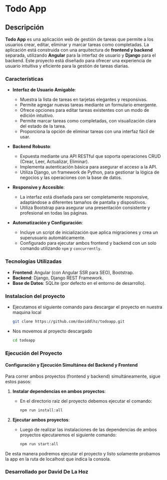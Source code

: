 # Todo App

## Descripción

**Todo App** es una aplicación web de gestión de tareas que permite a los usuarios crear, editar, eliminar y marcar tareas como completadas. La aplicación está construida con una arquitectura de **frontend y backend** separada, utilizando **Angular** para la interfaz de usuario y **Django** para el backend. Este proyecto está diseñado para ofrecer una experiencia de usuario intuitiva y eficiente para la gestión de tareas diarias.

### Características

- **Interfaz de Usuario Amigable**: 
  - Muestra la lista de tareas en tarjetas elegantes y responsivas.
  - Permite agregar nuevas tareas mediante un formulario emergente.
  - Ofrece opciones para editar tareas existentes con un modo de edición intuitivo.
  - Permite marcar tareas como completadas, con visualización clara del estado de la tarea.
  - Proporciona la opción de eliminar tareas con una interfaz fácil de usar.

- **Backend Robusto**:
  - Expuesta mediante una API RESTful que soporta operaciones CRUD (Crear, Leer, Actualizar, Eliminar).
  - Implementa autenticación básica para asegurar el acceso a la API.
  - Utiliza Django, un framework de Python, para gestionar la lógica de negocios y las operaciones con la base de datos.

- **Responsive y Accesible**:
  - La interfaz está diseñada para ser completamente responsive, adaptándose a diferentes tamaños de pantalla y dispositivos.
  - Utiliza Bootstrap para asegurar una presentación consistente y profesional en todas las páginas.

- **Automatización y Configuración**:
  - Incluye un script de inicialización que aplica migraciones y crea un superusuario automáticamente.
  - Configurado para ejecutar ambos frontend y backend con un solo comando utilizando `npm` y `concurrently`.

### Tecnologías Utilizadas

- **Frontend**: Angular (con Angular SSR para SEO), Bootstrap.
- **Backend**: Django, Django REST Framework.
- **Base de Datos**: SQLite (por defecto en el entorno de desarrollo).

### Instalacion del proyecto

- Ejecutamos el siguiente comando para descargar el proyecto en nuestra maquina local
    ```bash
    git clone https://github.com/daviddlhz/todoapp.git
    ```
- Nos movemos al proyecto descargado
  ```bash
  cd todoapp
  ```
### Ejecución del Proyecto

#### Configuración y Ejecución Simultánea del Backend y Frontend

Para correr ambos proyectos (frontend y backend) simultáneamente, sigue estos pasos:

1. **Instalar dependencias en ambos proyectos**:
   - En el directorio raiz del proyecto debemos ejecutar el comando:
     ```bash
     npm run install:all
     ```

2. **Ejecutar ambos proyectos**:
   - Luego de realizar las instalaciones de las dependencias de ambos proyectos ejecutaremos el siguiente comando:
     ```bash
     npm run start:all
     ```

De esta manera podremos ejecutar el proyecto y listo solamente probamos la app en la ruta de localhost que indica la consola.

### Desarrollado por David De La Hoz
